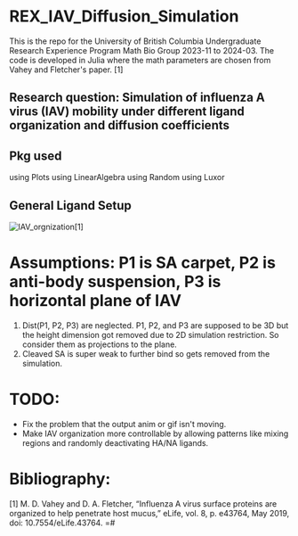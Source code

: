 # REX_IAV_Diffusion_Simulation

This is the repo for the University of British Columbia Undergraduate Research Experience Program Math Bio Group 2023-11 to 2024-03. The code is developed in Julia where the math parameters are chosen from Vahey and Fletcher's paper. [1]

## Research question: Simulation of influenza A virus (IAV) mobility under different ligand organization and diffusion coefficients

## Pkg used
using Plots
using LinearAlgebra
using Random
using Luxor

## General Ligand Setup
![IAV_orgnization](img/AxisSetup.png)[1]

# Assumptions: P1 is SA carpet, P2 is anti-body suspension, P3 is horizontal plane of IAV
1. Dist(P1, P2, P3) are neglected. P1, P2, and P3 are supposed to be 3D but the height dimension got removed due to 2D simulation restriction. So consider them as projections to the plane.
2. Cleaved SA is super weak to further bind so gets removed from the simulation.

# TODO:
- Fix the problem that the output anim or gif isn't moving.
- Make IAV organization more controllable by allowing patterns like mixing regions and randomly deactivating HA/NA ligands. 

# Bibliography:
[1] M. D. Vahey and D. A. Fletcher, “Influenza A virus surface proteins are organized to help penetrate host mucus,” eLife, vol. 8, p. e43764, May 2019, doi: 10.7554/eLife.43764.
=#